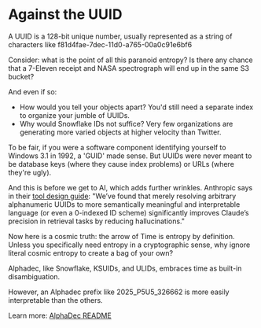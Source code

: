 # Against the UUID

A UUID is a 128-bit unique number, usually represented as a string of characters like f81d4fae-7dec-11d0-a765-00a0c91e6bf6
    
Consider: what is the point of all this paranoid entropy? Is there any chance that a 7-Eleven receipt and NASA spectrograph will end up in the same S3 bucket?

And even if so:
- How would you tell your objects apart? You'd still need a separate index to organize your jumble of UUIDs.
- Why would Snowflake IDs not suffice? Very few organizations are generating more varied objects at higher velocity than Twitter.

To be fair, if you were a software component identifying yourself to Windows 3.1 in 1992, a 'GUID' made sense. But UUIDs were never meant to be database keys (where they cause index problems) or URLs (where they're ugly).

And this is before we get to AI, which adds further wrinkles. Anthropic says in their [tool design guide](https://www.anthropic.com/engineering/writing-tools-for-agents): "We’ve found that merely resolving arbitrary alphanumeric UUIDs to more semantically meaningful and interpretable language (or even a 0-indexed ID scheme) significantly improves Claude’s precision in retrieval tasks by reducing hallucinations."

Now here is a cosmic truth: the arrow of Time is entropy by definition. Unless you specifically need entropy in a cryptographic sense, why ignore literal cosmic entropy to create a bag of your own?

Alphadec, like Snowflake, KSUIDs, and ULIDs, embraces time as built-in disambiguation.

However, an Alphadec prefix like 2025_P5U5_326662 is more easily interpretable than the others.

Learn more: [AlphaDec README](https://github.com/firasd/alphadec)
